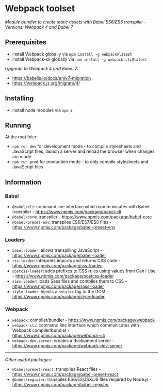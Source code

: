 # Webpack toolset

*Module bundler to create static assets with Babel ES6/ES5 transpiler* -
*Versions: Webpack 4 and Babel 7*

## Prerequisites

- Install Webpack globally via ```npm install -g webpack@latest```
- Install Webpack-cli globally via ```npm install -g webpack-cli@latest```

*Upgrade to Webpack 4 and Babel 7:*
- https://babeljs.io/docs/en/v7-migration
- https://webpack.js.org/migrate/4/

## Installing

- Install node modules via ```npm i```

## Running

At the root foler:
- ```npm run dev``` for development mode - to compile stylesheets and JavaScript files, launch a server and reload the browser when changes are made
- ```npm run prod``` for production mode - to only compile stylesheets and JavaScript files

## Information

### Babel

- ```@babel/cli```: command line interface which communicates with Babel transpiler - https://www.npmjs.com/package/babel-cli
- ```@babel/core```: transpiler - https://www.npmjs.com/package/babel-core 
- ```@babel/preset-env```: transpiles ES6/ES7/ES8 files - https://www.npmjs.com/package/babel-preset-env 

### Loaders

- ```babel-loader```: allows transpilling JavaScript - https://www.npmjs.com/package/babel-loader 
- ```css-loader```: interprets imports and returns CSS code - https://www.npmjs.com/package/css-loader 
- ```postcss-loader```: adds prefixes to CSS rules using values from Can I Use - https://www.npmjs.com/package/postcss-loader 
- ```sass-loader```: loads Sass files and compiles them to CSS - https://www.npmjs.com/package/sass-loader 
- ```style-loader```: injects a ```<style>``` tag to the DOM - https://www.npmjs.com/package/style-loader

### Webpack

- ```webpack```: compiler/bundler - https://www.npmjs.com/package/webpack 
- ```webpack-cli```: command line interface which communicates with Webpack compiler/bundler - https://www.npmjs.com/package/webpack-cli 
- ```webpack-dev-server```: creates a dvelopment server - https://www.npmjs.com/package/webpack-dev-server 

---

*Other useful packages:*
- ```@babel/preset-react```: transpiles React files - https://www.npmjs.com/package/babel-preset-react 
- ```@babel/register```: transpiles ES6/ES/JSX/JS files required by Node.js - https://www.npmjs.com/package/babel-register
